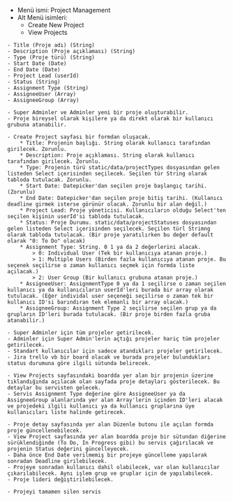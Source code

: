 * Menü ismi: Project Management
* Alt Menü isimleri:
    - Create New Project
    - View Projects

<!-- Project Model -->
    - Title (Proje adı) (String)
    - Description (Proje açıklaması) (String)
    - Type (Proje türü) (String)
    - Start Date (Date)
    - End Date (Date)
    - Project Lead (userId)
    - Status (String)
    - Assignment Type (String)
    - AssigneeUser (Array)
    - AssigneeGroup (Array)

<!-- Create Project -->
    - Super Adminler ve Adminler yeni bir proje oluşturabilir.
    - Proje bireysel olarak kişilere ya da direkt olarak bir kullanıcı grubuna atanabilir.
    
    - Create Project sayfası bir formdan oluşacak.
        * Title: Projenin başlığı. String olarak kullanıcı tarafından girilecek. Zorunlu.
        * Description: Proje açıklaması. String olarak kullanıcı tarafından girilecek. Zorunlu.
        * Type: Projenin türü static/data/projectTypes dosyasından gelen listeden Select içerisinden seçilecek. Seçilen tür String olarak tabloda tutulacak. Zorunlu.
        * Start Date: Datepicker'dan seçilen proje başlangıç tarihi. (Zorunlu)
        * End Date: Datepicker'dan seçilen proje bitiş tarihi. (Kullanıcı deadline girmek isterse görünür olacak. Zorunlu bir alan değil.)
        * Project Lead: Proje yöneticisi. Kullanıcıların olduğu Select'ten seçilen kişinin userId'si tabloda tutulacak.
        * Status: Proje Durumu. static/data/projectStatuses dosyasından gelen listeden Select içerisinden seçilecek. Seçilen türl Strimng olarak tabloda tutulacak. (Bir proje yaratılırken bu değer default olarak "0: To Do" olacak)
        * Assignment Type: String. 0 1 ya da 2 değerlerini alacak.
            > 0: Individual User (Tek bir kullanıcıya atanan proje.)
            > 1: Multiple Users (Birden fazla kullanıcıya atanan proje. Bu seçenek seçilirse o zaman kullanıcı seçmek için formda liste açılacak.)
            > 2: User Group (Bir kullanıcı grubuna atanan proje.)
        * AssigneeUser: AssignmentType 0 ya da 1 seçilirse o zaman seçilen kullanıcı ya da kullanıcıların userId'leri burada bir array olarak tutulacak. (Eğer individal user seçeneği seçilirse o zaman tek bir kullanıcı ID'si barındıran tek elemanlı bir array olacak.)
        * AssigneeGroup: Assignment Type 2 seçilirse seçilen grup ya da grupların ID'leri burada tutulacak. (Bir proje birden fazla gruba atanabilir.)

<!-- Get Projects -->
    - Super Adminler için tüm projeler getirilecek.
    - Adminler için Super Admin'lerin açtığı projeler hariç tüm projeler getirilecek.
    - Standart kullanıcılar için sadece atandıkları projeler getirilecek.
    - Jira trello vb bir board olacak ve burada projeler bulundukları status durumuna göre ilgili sütunda belirecek.

<!-- Get Project By ID -->
    - View Projects sayfasındaki boardda yer alan bir projenin üzerine tıklandığında açılacak olan sayfada proje detayları gösterilecek. Bu detaylar bu servisten gelecek.
    - Servis Assignment Type değerine göre AssigneeUser ya da AssigneeGroup alanlarında yer alan Array'lerin içinden ID'leri alacak ve projedeki ilgili kullanıcı ya da kullanıcı gruplarına üye kullanıcıları liste halinde getirecek.

<!-- Update Project -->
    - Proje detay sayfasında yer alan Düzenle butonu ile açılan formda proje güncellenebilecek.
    - View Project sayfasında yer alan boardda proje bir sütundan diğerine sürüklendiğinde (To Do, In Progress gibi) bu servis çağırılacak ve projenin Status değerini güncelleyecek.
    - Daha önce End Date verilmemiş bir projeye güncelleme yapılarak sonradan Deadline girilebilecek.
    - Projeye sonradan kullanıcı dahil olabilecek, var olan kullanıcılar çıkarılabilecek. Aynı işlem grup ve gruplar için de yapılabilecek.
    - Proje lideri değiştirilebilecek.

<!-- Delete Project -->
    - Projeyi tamamen silen servis

